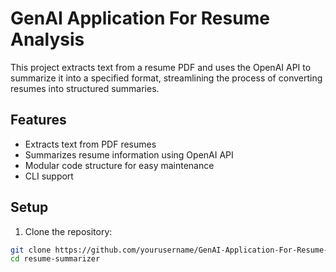 # GenAI Application For Resume Analysis

This project extracts text from a resume PDF and uses the OpenAI API to summarize it into a specified format, streamlining the process of converting resumes into structured summaries.

## Features

- Extracts text from PDF resumes
- Summarizes resume information using OpenAI API
- Modular code structure for easy maintenance
- CLI support

## Setup

1. Clone the repository:

```bash
git clone https://github.com/yourusername/GenAI-Application-For-Resume-Analysis.git
cd resume-summarizer
